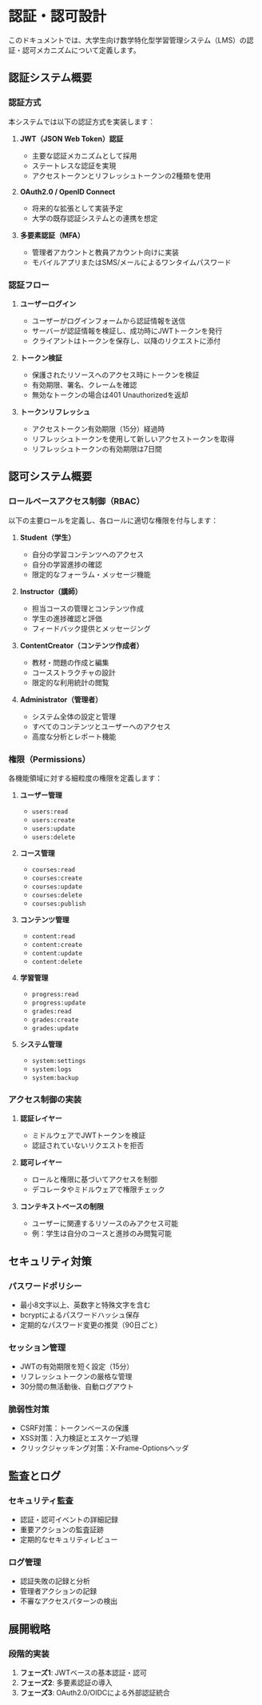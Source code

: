 # 認証・認可設計

このドキュメントでは、大学生向け数学特化型学習管理システム（LMS）の認証・認可メカニズムについて定義します。

## 認証システム概要

### 認証方式

本システムでは以下の認証方式を実装します：

1. **JWT（JSON Web Token）認証**
   - 主要な認証メカニズムとして採用
   - ステートレスな認証を実現
   - アクセストークンとリフレッシュトークンの2種類を使用

2. **OAuth2.0 / OpenID Connect**
   - 将来的な拡張として実装予定
   - 大学の既存認証システムとの連携を想定

3. **多要素認証（MFA）**
   - 管理者アカウントと教員アカウント向けに実装
   - モバイルアプリまたはSMS/メールによるワンタイムパスワード

### 認証フロー

1. **ユーザーログイン**
   - ユーザーがログインフォームから認証情報を送信
   - サーバーが認証情報を検証し、成功時にJWTトークンを発行
   - クライアントはトークンを保存し、以降のリクエストに添付

2. **トークン検証**
   - 保護されたリソースへのアクセス時にトークンを検証
   - 有効期限、署名、クレームを確認
   - 無効なトークンの場合は401 Unauthorizedを返却

3. **トークンリフレッシュ**
   - アクセストークン有効期限（15分）経過時
   - リフレッシュトークンを使用して新しいアクセストークンを取得
   - リフレッシュトークンの有効期限は7日間

## 認可システム概要

### ロールベースアクセス制御（RBAC）

以下の主要ロールを定義し、各ロールに適切な権限を付与します：

1. **Student（学生）**
   - 自分の学習コンテンツへのアクセス
   - 自分の学習進捗の確認
   - 限定的なフォーラム・メッセージ機能

2. **Instructor（講師）**
   - 担当コースの管理とコンテンツ作成
   - 学生の進捗確認と評価
   - フィードバック提供とメッセージング

3. **ContentCreator（コンテンツ作成者）**
   - 教材・問題の作成と編集
   - コースストラクチャの設計
   - 限定的な利用統計の閲覧

4. **Administrator（管理者）**
   - システム全体の設定と管理
   - すべてのコンテンツとユーザーへのアクセス
   - 高度な分析とレポート機能

### 権限（Permissions）

各機能領域に対する細粒度の権限を定義します：

1. **ユーザー管理**
   - `users:read`
   - `users:create`
   - `users:update`
   - `users:delete`

2. **コース管理**
   - `courses:read`
   - `courses:create`
   - `courses:update`
   - `courses:delete`
   - `courses:publish`

3. **コンテンツ管理**
   - `content:read`
   - `content:create`
   - `content:update`
   - `content:delete`

4. **学習管理**
   - `progress:read`
   - `progress:update`
   - `grades:read`
   - `grades:create`
   - `grades:update`

5. **システム管理**
   - `system:settings`
   - `system:logs`
   - `system:backup`

### アクセス制御の実装

1. **認証レイヤー**
   - ミドルウェアでJWTトークンを検証
   - 認証されていないリクエストを拒否

2. **認可レイヤー**
   - ロールと権限に基づいてアクセスを制御
   - デコレータやミドルウェアで権限チェック

3. **コンテキストベースの制限**
   - ユーザーに関連するリソースのみアクセス可能
   - 例：学生は自分のコースと進捗のみ閲覧可能

## セキュリティ対策

### パスワードポリシー

- 最小8文字以上、英数字と特殊文字を含む
- bcryptによるパスワードハッシュ保存
- 定期的なパスワード変更の推奨（90日ごと）

### セッション管理

- JWTの有効期限を短く設定（15分）
- リフレッシュトークンの厳格な管理
- 30分間の無活動後、自動ログアウト

### 脆弱性対策

- CSRF対策：トークンベースの保護
- XSS対策：入力検証とエスケープ処理
- クリックジャッキング対策：X-Frame-Optionsヘッダ

## 監査とログ

### セキュリティ監査

- 認証・認可イベントの詳細記録
- 重要アクションの監査証跡
- 定期的なセキュリティレビュー

### ログ管理

- 認証失敗の記録と分析
- 管理者アクションの記録
- 不審なアクセスパターンの検出

## 展開戦略

### 段階的実装

1. **フェーズ1**: JWTベースの基本認証・認可
2. **フェーズ2**: 多要素認証の導入
3. **フェーズ3**: OAuth2.0/OIDCによる外部認証統合
